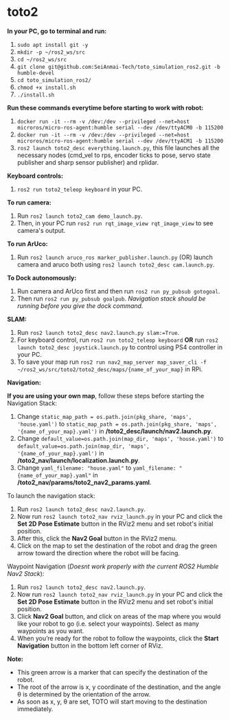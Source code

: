 # toto2

**In your PC, go to terminal and run:**
1. `sudo apt install git -y`
2. `mkdir -p ~/ros2_ws/src`
3. `cd ~/ros2_ws/src`
4. `git clone git@github.com:SeiAnmai-Tech/toto_simulation_ros2.git -b humble-devel`
5. `cd toto_simulation_ros2/`
6. `chmod +x install.sh`
7. `./install.sh`

**Run these commands everytime before starting to work with robot:** 
1. `docker run -it --rm -v /dev:/dev --privileged --net=host microros/micro-ros-agent:humble serial --dev /dev/ttyACM0 -b 115200`
2. `docker run -it --rm -v /dev:/dev --privileged --net=host microros/micro-ros-agent:humble serial --dev /dev/ttyACM1 -b 115200`
3. `ros2 launch toto2_desc everything.launch.py`, this file launches all the necessary nodes (cmd_vel to rps, encoder ticks to pose, servo state publisher and sharp sensor publisher) and rplidar.

**Keyboard controls:** 
1. `ros2 run toto2_teleop keyboard` in your PC.

**To run camera:**
1. Run `ros2 launch toto2_cam demo_launch.py`. 
2. Then, in your PC run `ros2 run rqt_image_view rqt_image_view` to see camera's output.

**To run ArUco:**
1. Run `ros2 launch aruco_ros marker_publisher.launch.py` (OR) launch camera and aruco both using `ros2 launch toto2_desc cam.launch.py`. 

**To Dock autonomously:**
1. Run camera and ArUco first and then run `ros2 run py_pubsub gotogoal`.
2. Then run `ros2 run py_pubsub goalpub`.
_Navigation stack should be running before you give the dock command._

**SLAM:** 
1. Run `ros2 launch toto2_desc nav2.launch.py slam:=True`.
2. For keyboard control, run `ros2 run toto2_teleop keyboard` **OR** run `ros2 launch toto2_desc joystick.launch.py` to control using PS4 controller in your PC.
3. To save your map run `ros2 run nav2_map_server map_saver_cli -f ~/ros2_ws/src/toto2/toto2_desc/maps/{name_of_your_map}` in RPi.

**Navigation:**

**If you are using your own map**, follow these steps before starting the Navigation Stack:
1. Change `static_map_path = os.path.join(pkg_share, 'maps', 'house.yaml')` to `static_map_path = os.path.join(pkg_share, 'maps', '{name_of_your_map}.yaml')` in **/toto2_desc/launch/nav2.launch.py**.
2. Change `default_value=os.path.join(map_dir, 'maps', 'house.yaml')` to `default_value=os.path.join(map_dir, 'maps', '{name_of_your_map}.yaml')` in **/toto2_nav/launch/localization.launch.py**.
3. Change `yaml_filename: "house.yaml"` to `yaml_filename: "{name_of_your_map}.yaml"` in **/toto2_nav/params/toto2_nav2_params.yaml**.

To launch the navigation stack:
1. Run `ros2 launch toto2_desc nav2.launch.py`.
2. Now run `ros2 launch toto2_nav rviz_launch.py` in your PC and click the **Set 2D Pose Estimate** button in the RViz2 menu and set robot's initial position.
3. After this, click the **Nav2 Goal** button in the RViz2 menu.
4. Click on the map to set the destination of the robot and drag the green arrow toward the direction where the robot will be facing.

Waypoint Navigation (_Doesnt work properly with the current ROS2 Humble Nav2 Stack_):
1. Run `ros2 launch toto2_desc nav2.launch.py`.
2. Now run `ros2 launch toto2_nav rviz_launch.py` in your PC and click the **Set 2D Pose Estimate** button in the RViz2 menu and set robot's initial position.
3. Click **Nav2 Goal** button, and click on areas of the map where you would like your robot to go (i.e. select your waypoints). Select as many waypoints as you want.
5. When you’re ready for the robot to follow the waypoints, click the **Start Navigation** button in the bottom left corner of RViz.

**Note:** 
* This green arrow is a marker that can specify the destination of the robot.
* The root of the arrow is x, y coordinate of the destination, and the angle θ is determined by the orientation of the arrow.
* As soon as x, y, θ are set, TOTO will start moving to the destination immediately.
